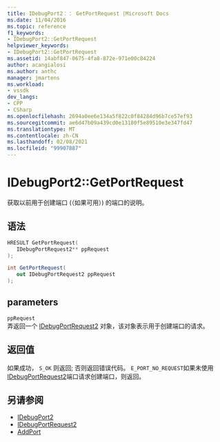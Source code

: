 ```yaml
---
title: IDebugPort2：： GetPortRequest |Microsoft Docs
ms.date: 11/04/2016
ms.topic: reference
f1_keywords:
- IDebugPort2::GetPortRequest
helpviewer_keywords:
- IDebugPort2::GetPortRequest
ms.assetid: 14abf847-0675-4fa8-872e-971e00c84224
author: acangialosi
ms.author: anthc
manager: jmartens
ms.workload:
- vssdk
dev_langs:
- CPP
- CSharp
ms.openlocfilehash: 2694a0ee6e134a5f822c0f84284d96b7ce57ef93
ms.sourcegitcommit: ae6d47b09a439cd0e13180f5e89510e3e347fd47
ms.translationtype: MT
ms.contentlocale: zh-CN
ms.lasthandoff: 02/08/2021
ms.locfileid: "99907887"
---
```

# <a name="idebugport2getportrequest"></a>IDebugPort2::GetPortRequest
获取以前用于创建端口 (（如果可用）) 的端口的说明。

## <a name="syntax"></a>语法

```cpp
HRESULT GetPortRequest( 
   IDebugPortRequest2** ppRequest
);
```

```csharp
int GetPortRequest( 
   out IDebugPortRequest2 ppRequest
);
```

## <a name="parameters"></a>parameters
`ppRequest`\
弄返回一个 [IDebugPortRequest2](../../../extensibility/debugger/reference/idebugportrequest2.md) 对象，该对象表示用于创建端口的请求。

## <a name="return-value"></a>返回值
 如果成功， `S_OK` 则返回; 否则返回错误代码。  `E_PORT_NO_REQUEST`如果未使用[IDebugPortRequest2](../../../extensibility/debugger/reference/idebugportrequest2.md)端口请求创建端口，则返回。

## <a name="see-also"></a>另请参阅
- [IDebugPort2](../../../extensibility/debugger/reference/idebugport2.md)
- [IDebugPortRequest2](../../../extensibility/debugger/reference/idebugportrequest2.md)
- [AddPort](../../../extensibility/debugger/reference/idebugportsupplier2-addport.md)
